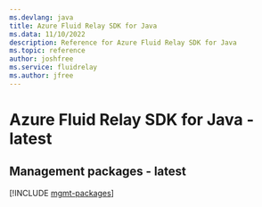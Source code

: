 ```yaml
---
ms.devlang: java
title: Azure Fluid Relay SDK for Java
ms.data: 11/10/2022
description: Reference for Azure Fluid Relay SDK for Java
ms.topic: reference
author: joshfree
ms.service: fluidrelay
ms.author: jfree
---
```

# Azure Fluid Relay SDK for Java - latest

## Management packages - latest
[!INCLUDE [mgmt-packages](fluid-relay-mgmt-index.md)]